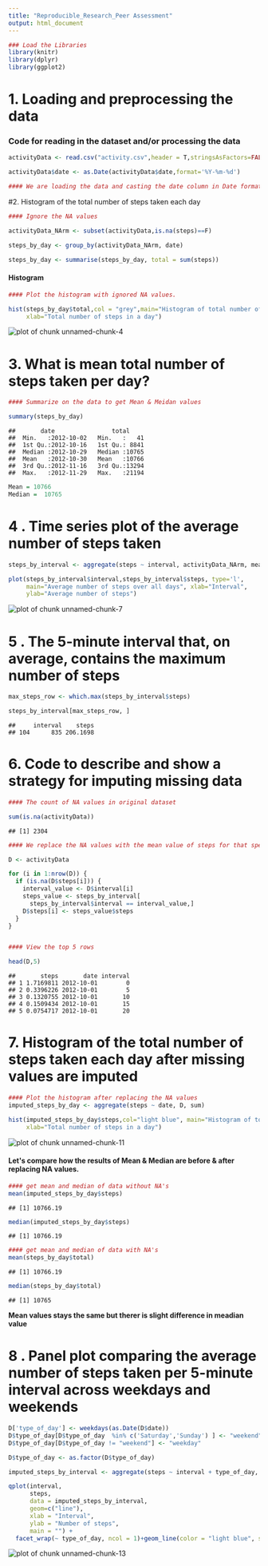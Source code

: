 ```yaml
---
title: "Reproducible_Research_Peer Assessment"
output: html_document
---
```







```r
### Load the Libraries
library(knitr)   
library(dplyr)  
library(ggplot2)  
```

# 1. Loading and preprocessing the data #

### Code for reading in the dataset and/or processing the data


```r
activityData <- read.csv("activity.csv",header = T,stringsAsFactors=FALSE)

activityData$date <- as.Date(activityData$date,format='%Y-%m-%d') 

#### We are loading the data and casting the date column in Date format
```


#2. Histogram of the total number of steps taken each day


```r
#### Ignore the NA values

activityData_NArm <- subset(activityData,is.na(steps)==F)

steps_by_day <- group_by(activityData_NArm, date)

steps_by_day <- summarise(steps_by_day, total = sum(steps))
```

#### **Histogram** ####


```r
#### Plot the histogram with ignored NA values.

hist(steps_by_day$total,col = "grey",main="Histogram of total number of steps per day", 
     xlab="Total number of steps in a day")
```

![plot of chunk unnamed-chunk-4](figure/unnamed-chunk-4-1.png)

# 3. What is mean total number of steps taken per day? #


```r
#### Summarize on the data to get Mean & Meidan values

summary(steps_by_day)
```

```
##       date                total      
##  Min.   :2012-10-02   Min.   :   41  
##  1st Qu.:2012-10-16   1st Qu.: 8841  
##  Median :2012-10-29   Median :10765  
##  Mean   :2012-10-30   Mean   :10766  
##  3rd Qu.:2012-11-16   3rd Qu.:13294  
##  Max.   :2012-11-29   Max.   :21194
```


```r
Mean = 10766   
Median =  10765   
```

# 4 . Time series plot of the average number of steps taken


```r
steps_by_interval <- aggregate(steps ~ interval, activityData_NArm, mean)

plot(steps_by_interval$interval,steps_by_interval$steps, type='l', 
     main="Average number of steps over all days", xlab="Interval", 
     ylab="Average number of steps")
```

![plot of chunk unnamed-chunk-7](figure/unnamed-chunk-7-1.png)

# 5 . The 5-minute interval that, on average, contains the maximum number of steps


```r
max_steps_row <- which.max(steps_by_interval$steps)

steps_by_interval[max_steps_row, ]
```

```
##     interval    steps
## 104      835 206.1698
```

# 6. Code to describe and show a strategy for imputing missing data


```r
#### The count of NA values in original dataset

sum(is.na(activityData))
```

```
## [1] 2304
```


```r
#### We replace the NA values with the mean value of steps for that specific interval obtained in the table **steps_by_interval**

D <- activityData

for (i in 1:nrow(D)) {
  if (is.na(D$steps[i])) {
    interval_value <- D$interval[i]
    steps_value <- steps_by_interval[
      steps_by_interval$interval == interval_value,]
    D$steps[i] <- steps_value$steps
  }
}


#### View the top 5 rows

head(D,5)
```

```
##       steps       date interval
## 1 1.7169811 2012-10-01        0
## 2 0.3396226 2012-10-01        5
## 3 0.1320755 2012-10-01       10
## 4 0.1509434 2012-10-01       15
## 5 0.0754717 2012-10-01       20
```

# 7. Histogram of the total number of steps taken each day after missing values are imputed


```r
#### Plot the histogram after replacing the NA values
imputed_steps_by_day <- aggregate(steps ~ date, D, sum)

hist(imputed_steps_by_day$steps,col="light blue", main="Histogram of total number of steps per day (imputed)", 
     xlab="Total number of steps in a day")
```

![plot of chunk unnamed-chunk-11](figure/unnamed-chunk-11-1.png)


#### Let's compare how the results of Mean & Median are before & after replacing NA values.

```r
#### get mean and median of data without NA's
mean(imputed_steps_by_day$steps)  
```

```
## [1] 10766.19
```

```r
median(imputed_steps_by_day$steps)  
```

```
## [1] 10766.19
```

```r
#### get mean and median of data with NA's
mean(steps_by_day$total)  
```

```
## [1] 10766.19
```

```r
median(steps_by_day$total)  
```

```
## [1] 10765
```

**Mean values stays the same but therer is slight difference in meadian value**

# 8 . Panel plot comparing the average number of steps taken per 5-minute interval across weekdays and weekends


```r
D['type_of_day'] <- weekdays(as.Date(D$date))
D$type_of_day[D$type_of_day  %in% c('Saturday','Sunday') ] <- "weekend"
D$type_of_day[D$type_of_day != "weekend"] <- "weekday"

D$type_of_day <- as.factor(D$type_of_day)

imputed_steps_by_interval <- aggregate(steps ~ interval + type_of_day, D, mean)

qplot(interval, 
      steps, 
      data = imputed_steps_by_interval, 
      geom=c("line"),
      xlab = "Interval", 
      ylab = "Number of steps", 
      main = "") +
  facet_wrap(~ type_of_day, ncol = 1)+geom_line(color = "light blue", size = 1) 
```

![plot of chunk unnamed-chunk-13](figure/unnamed-chunk-13-1.png)


